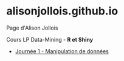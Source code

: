 # alisonjollois.github.io

Page d'Alison Jollois

Cours LP Data-Mining - **R et Shiny**

- [Journée 1 - Manipulation de données](jour1-manip.html)
